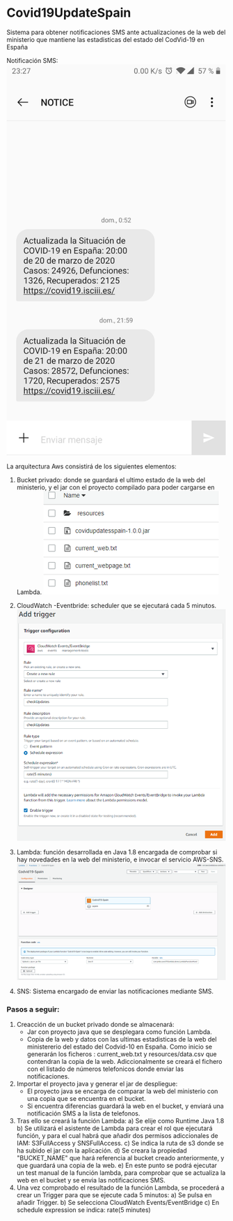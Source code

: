 # Covid19UpdateSpain

Sistema para obtener notificaciones SMS ante actualizaciones de la web del ministerio que mantiene las estadisticas del estado del CodVid-19 en España

Notificación SMS:
![Image](https://github.com/Jmballes/Codvid19SpainGetUpdates/blob/master/img/sms.jpg?raw=true)

La arquitectura Aws consistirá de los siguientes elementos:

1) Bucket privado: donde se guardará el ultimo estado de la web del ministerio, y el jar con el proyecto compilado para poder cargarse en Lambda.
![Image](https://github.com/Jmballes/Codvid19SpainGetUpdates/blob/master/img/bucket.PNG?raw=true)

2) CloudWatch -Eventbride: scheduler que se ejecutará cada 5 minutos.
![Image](https://github.com/Jmballes/Codvid19SpainGetUpdates/blob/master/img/trigger1.png?raw=true)

3) Lambda: función desarrollada en Java 1.8 encargada de comprobar si hay novedades en la web del ministerio, e invocar el servicio AWS-SNS.
![Image](https://github.com/Jmballes/Codvid19SpainGetUpdates/blob/master/img/lamba.PNG?raw=true)

4) SNS: Sistema encargado de enviar las notificaciones mediante SMS.

### Pasos a seguir:



1) Creacción de un bucket privado donde se almacenará:
	- Jar con proyecto java que se desplegara como función Lambda.
	- Copia de la web y datos con las ultimas estadisticas de la web del ministererio del estado del Codvid-10 en España. Como inicio se generarán los ficheros : current_web.txt y  resources/data.csv que contendran la copia de la web. 
		Adiccionalmente se creará el fichero con el listado de números telefonicos donde enviar las notificaciones.
2) Importar el proyecto java y generar el jar de despliegue:
	- El proyecto java se encarga de comparar la web del ministerio con una copia que se encuentra en el bucket.
	- Si encuentra diferencias guardará la web en el bucket, y enviará una notificación SMS a la lista de telefonos.
3) Tras ello se creará la función Lambda:
	a) Se elije como Runtime Java 1.8
	b) Se utilizará el asistente de Lambda para crear el rol que ejecutará función, y para el cual habrá que añadir dos permisos adiccionales de IAM: S3FullAccess y SNSFullAccess.
	c) Se indica la ruta de s3 donde se ha subido el jar con la aplicación.
	d) Se creara la propiedad "BUCKET_NAME" que hará referencia al bucket creado anteriormente, y que guardará una copia de la web.
	e) En este punto se podrá ejecutar un test manual de la función lambda, para comprobar que se actualiza la web en el bucket y se envia las notificaciones SMS.
4) Una vez comprobado el resultado de la función Lambda, se procederá a crear un Trigger para que se ejecute cada 5 minutos:
	a) Se pulsa en añadir Trigger.
	b) Se selecciona CloudWatch Events/EventBridge
	c) En schedule expression se indica: rate(5 minutes)

